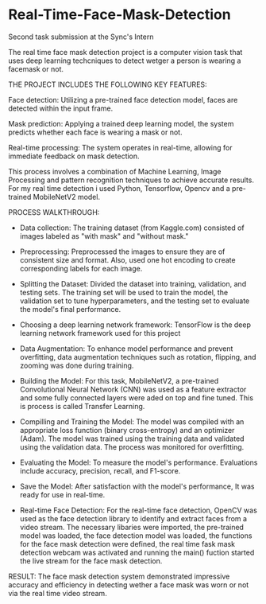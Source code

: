 # Real-Time-Face-Mask-Detection
Second task submission at the Sync's Intern

The real time face mask detection project is a computer vision task that uses deep learning techcniques to detect wetger a person is wearing a facemask or not.

THE PROJECT INCLUDES THE FOLLOWING KEY FEATURES:

Face detection: Utilizing a pre-trained face detection model, faces are detected within the input frame.

Mask prediction: Applying a trained deep learning model, the system predicts whether each face is wearing a mask or not.

Real-time processing: The system operates in real-time, allowing for immediate feedback on mask detection.

This process involves a combination of Machine Learning, Image Processing and pattern recognition techniques to achieve accurate results.
For my real time detection i used Python, Tensorflow, Opencv and a pre-trained MobileNetV2 model.

PROCESS WALKTHROUGH:

* Data collection: The training dataset (from Kaggle.com) consisted of images labeled as "with mask" and "without mask."
  
* Preprocessing: Preprocessed the images to ensure they are of consistent size and format. Also, used one hot encoding to create corresponding labels for each image.
  
* Splitting the Dataset: Divided the dataset into training, validation, and testing sets. The training set will be used to train the model, the validation set to tune hyperparameters, and the testing set to evaluate the model's final performance.
  
* Choosing a deep learning network framework: TensorFlow is the deep learning network framework used for this project
  
* Data Augmentation: To enhance model performance and prevent overfitting, data augmentation techniques such as rotation, flipping, and zooming was done during training.
  
* Building the Model: For this task, MobileNetV2, a pre-trained Convolutional Neural Network (CNN) was used as a feature extractor and some fully connected layers were aded on top and fine tuned. This is process is called Transfer Learning.
  
* Compilling and Training the Model: The model was compiled with an appropriate loss function (binary cross-entropy) and an optimizer (Adam). The model was trained using the training data and validated using the validation data. The process was monitored for overfitting.
  
* Evaluating the Model: To measure the model's performance. Evaluations include accuracy, precision, recall, and F1-score.
  
* Save the Model: After satisfaction with the model's performance, It was ready for use in real-time.
  
* Real-time Face Detection: For the real-time face detection, OpenCV was used as the face detection library to identify and extract faces from a video stream. The necessary libaries were imported, the pre-trained model was loaded, the face detection model was loaded, the functions for the face mask detection were defined, the real time fask mask detection webcam was activated and running the main() fuction started the live stream for the face mask detection.

RESULT: The face mask detection system demonstrated impressive accuracy and efficiency in detecting wether a face mask was worn or not via the real time video stream.





